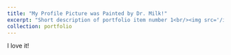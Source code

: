 ```yaml
---
title: "My Profile Picture was Painted by Dr. Milk!"
excerpt: "Short description of portfolio item number 1<br/><img src='/images/milkdraw.png'>"
collection: portfolio
---
```


I love it!
